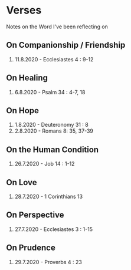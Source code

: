 # Verses
Notes on the Word I've been reflecting on

## On Companionship / Friendship
1. 11.8.2020 - Ecclesiastes 4 : 9-12

## On Healing
1. 6.8.2020 - Psalm 34 : 4-7, 18

## On Hope
1. 1.8.2020 - Deuteronomy 31 : 8
2. 2.8.2020 - Romans 8: 35, 37-39

## On the Human Condition
1. 26.7.2020 - Job 14 : 1-12

## On Love
1. 28.7.2020 - 1 Corinthians 13

## On Perspective
1. 27.7.2020 - Ecclesiastes 3 : 1-15

## On Prudence
1. 29.7.2020 - Proverbs 4 : 23

